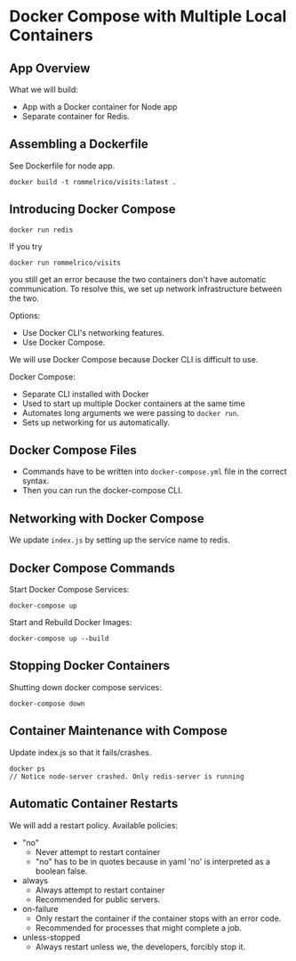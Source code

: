 # Docker Compose with Multiple Local Containers

## App Overview

What we will build:  
* App with a Docker container for Node app
* Separate container for Redis.

## Assembling a Dockerfile

See Dockerfile for node app.

```
docker build -t rommelrico/visits:latest .
```

## Introducing Docker Compose

```
docker run redis
```

If you try 
```
docker run rommelrico/visits
```
you still get an error because the two containers don't have automatic communication. To resolve this, we set up 
network infrastructure between the two.

Options: 
* Use Docker CLI's networking features.
* Use Docker Compose.

We will use Docker Compose because Docker CLI is difficult to use.

Docker Compose:  
* Separate CLI installed with Docker
* Used to start up multiple Docker containers at the same time
* Automates long arguments we were passing to `docker run`.
* Sets up networking for us automatically.

## Docker Compose Files

* Commands have to be written into `docker-compose.yml` file in the correct syntax. 
* Then you can run the docker-compose CLI.

## Networking with Docker Compose

We update `index.js` by setting up the service name to redis. 

## Docker Compose Commands

Start Docker Compose Services:  
```
docker-compose up
```

Start and Rebuild Docker Images:  
```
docker-compose up --build
```

## Stopping Docker Containers

Shutting down docker compose services:
```
docker-compose down
```

## Container Maintenance with Compose

Update index.js so that it fails/crashes.

```
docker ps
// Notice node-server crashed. Only redis-server is running
```

## Automatic Container Restarts

We will add a restart policy. Available policies:  
* "no"
  * Never attempt to restart container
  * "no" has to be in quotes because in yaml 'no' is interpreted as a boolean false.
* always
  * Always attempt to restart container
  * Recommended for public servers.
* on-failure
  * Only restart the container if the container stops with an error code.
  * Recommended for processes that might complete a job.
* unless-stopped
  * Always restart unless we, the developers, forcibly stop it.
